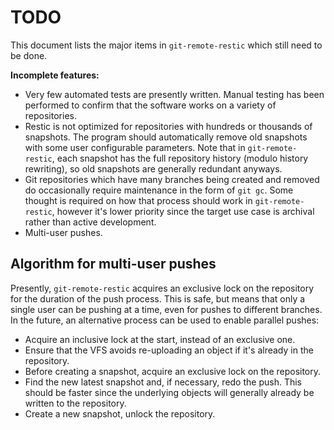 # TODO

This document lists the major items in `git-remote-restic` which still need to be done.

**Incomplete features:**

- Very few automated tests are presently written. Manual testing has been performed to confirm that the software works on a variety of repositories.
- Restic is not optimized for repositories with hundreds or thousands of snapshots. The program should automatically remove old snapshots with some user configurable parameters. Note that in `git-remote-restic`, each snapshot has the full repository history (modulo history rewriting), so old snapshots are generally redundant anyways. 
- Git repositories which have many branches being created and removed do occasionally require maintenance in the form of `git gc`. Some thought is required on how that process should work in `git-remote-restic`, however it's lower priority since the target use case is archival rather than active development.
- Multi-user pushes.

## Algorithm for multi-user pushes

Presently, `git-remote-restic` acquires an exclusive lock on the repository for the duration of the push process. This is safe, but means that only a single user can be pushing at a time, even for pushes to different branches. In the future, an alternative process can be used to enable parallel pushes:

- Acquire an inclusive lock at the start, instead of an exclusive one.
- Ensure that the VFS avoids re-uploading an object if it's already in the repository.
- Before creating a snapshot, acquire an exclusive lock on the repository.
- Find the new latest snapshot and, if necessary, redo the push. This should be faster since the underlying objects will generally already be written to the repository.
- Create a new snapshot, unlock the repository.